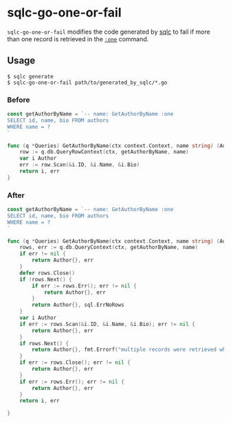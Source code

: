 # sqlc-go-one-or-fail

`sqlc-go-one-or-fail` modifies the code generated by [sqlc](https://sqlc.dev/) to fail if more than one record is retrieved in the [`:one`](https://docs.sqlc.dev/en/latest/reference/query-annotations.html#one) command.

## Usage

```console
$ sqlc generate
$ sqlc-go-one-or-fail path/to/generated_by_sqlc/*.go
```

### Before

```go
const getAuthorByName = `-- name: GetAuthorByName :one
SELECT id, name, bio FROM authors
WHERE name = ?
`

func (q *Queries) GetAuthorByName(ctx context.Context, name string) (Author, error) {
	row := q.db.QueryRowContext(ctx, getAuthorByName, name)
	var i Author
	err := row.Scan(&i.ID, &i.Name, &i.Bio)
	return i, err
}
```

### After

```go
const getAuthorByName = `-- name: GetAuthorByName :one
SELECT id, name, bio FROM authors
WHERE name = ?
`

func (q *Queries) GetAuthorByName(ctx context.Context, name string) (Author, error) {
	rows, err := q.db.QueryContext(ctx, getAuthorByName, name)
	if err != nil {
		return Author{}, err
	}
	defer rows.Close()
	if !rows.Next() {
		if err := rows.Err(); err != nil {
			return Author{}, err
		}
		return Author{}, sql.ErrNoRows
	}
	var i Author
	if err := rows.Scan(&i.ID, &i.Name, &i.Bio); err != nil {
		return Author{}, err
	}
	if rows.Next() {
		return Author{}, fmt.Errorf("multiple records were retrieved when the following query was executed: %q", getAuthorByName)
	}
	if err := rows.Close(); err != nil {
		return Author{}, err
	}
	if err := rows.Err(); err != nil {
		return Author{}, err
	}
	return i, err

}
```
